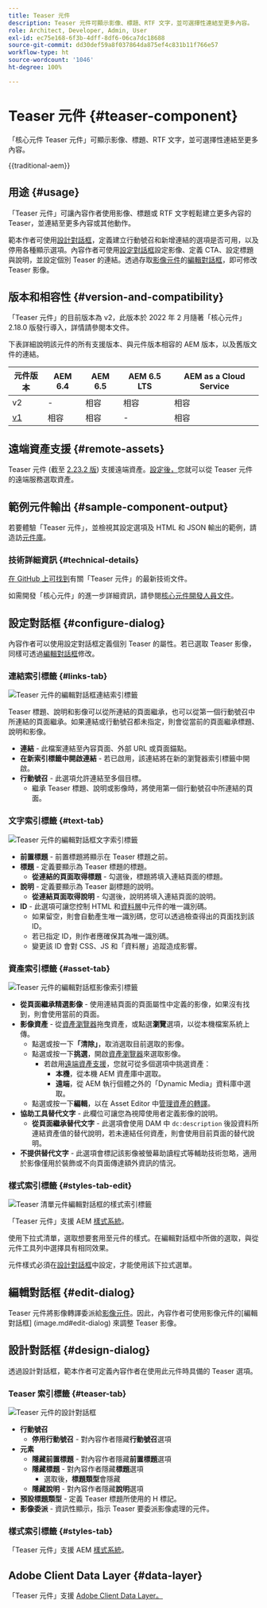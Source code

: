 ```yaml
---
title: Teaser 元件
description: Teaser 元件可顯示影像、標題、RTF 文字，並可選擇性連結至更多內容。
role: Architect, Developer, Admin, User
exl-id: ec75e168-6f3b-4dff-8df6-06ca7dc18688
source-git-commit: dd30def59a8f037864da875ef4c831b11f766e57
workflow-type: ht
source-wordcount: '1046'
ht-degree: 100%

---
```



# Teaser 元件 {#teaser-component}

「核心元件 Teaser 元件」可顯示影像、標題、RTF 文字，並可選擇性連結至更多內容。

{{traditional-aem}}

## 用途 {#usage}

「Teaser 元件」可讓內容作者使用影像、標題或 RTF 文字輕鬆建立更多內容的 Teaser，並連結至更多內容或其他動作。

範本作者可使用[設計對話框](#design-dialog)，定義建立行動號召和新增連結的選項是否可用，以及停用各種顯示選項。內容作者可使用[設定對話框](#configure-dialog)設定影像、定義 CTA、設定標題與說明，並設定個別 Teaser 的連結。透過存取[影像元件](image.md)的[編輯對話框](image.md#edit-dialog)，即可修改 Teaser 影像。

## 版本和相容性 {#version-and-compatibility}

「Teaser 元件」的目前版本為 v2，此版本於 2022 年 2 月隨著「核心元件」2.18.0 版發行導入，詳情請參閱本文件。

下表詳細說明該元件的所有支援版本、與元件版本相容的 AEM 版本，以及舊版文件的連結。

| 元件版本 | AEM 6.4 | AEM 6.5 | AEM 6.5 LTS | AEM as a Cloud Service |
|---|---|---|---|---|
| v2 | - | 相容 | 相容 | 相容 |
| [v1](v1/teaser.md) | 相容 | 相容 | - | 相容 |

## 遠端資產支援 {#remote-assets}

Teaser 元件 (截至 [2.23.2 版](/help/versions.md)) 支援遠端資產。[設定後，](/help/developing/remote-assets.md)您就可以從 Teaser 元件的遠端服務選取資產。

## 範例元件輸出 {#sample-component-output}

若要體驗「Teaser 元件」，並檢視其設定選項及 HTML 和 JSON 輸出的範例，請造訪[元件庫](https://adobe.com/go/aem_cmp_library_teaser_tw)。

### 技術詳細資訊 {#technical-details}

[在 GitHub 上可找到](https://adobe.com/go/aem_cmp_tech_teaser_v1_tw)有關「Teaser 元件」的最新技術文件。

如需開發「核心元件」的進一步詳細資訊，請參閱[核心元件開發人員文件](/help/developing/overview.md)。

## 設定對話框 {#configure-dialog}

內容作者可以使用設定對話框定義個別 Teaser 的屬性。若已選取 Teaser 影像，同樣可透過[編輯對話框](#edit-dialog)修改。

### 連結索引標籤 {#links-tab}

![Teaser 元件的編輯對話框連結索引標籤](/help/assets/teaser-edit-links.png)

Teaser 標題、說明和影像可以從所連結的頁面繼承，也可以從第一個行動號召中所連結的頁面繼承。如果連結或行動號召都未指定，則會從當前的頁面繼承標題、說明和影像。

* **連結** - 此檔案連結至內容頁面、外部 URL 或頁面錨點。
* **在新索引標籤中開啟連結** - 若已啟用，該連結將在新的瀏覽器索引標籤中開啟。
* **行動號召** - 此選項允許連結至多個目標。
   * 繼承 Teaser 標題、說明或影像時，將使用第一個行動號召中所連結的頁面。

### 文字索引標籤 {#text-tab}

![Teaser 元件的編輯對話框文字索引標籤](/help/assets/teaser-edit-text.png)

* **前置標題** - 前置標題將顯示在 Teaser 標題之前。
* **標題** - 定義要顯示為 Teaser 標題的標題。
   * **從連結的頁面取得標題** - 勾選後，標題將填入連結頁面的標題。
* **說明** - 定義要顯示為 Teaser 副標題的說明。
   * **從連結頁面取得說明** - 勾選後，說明將填入連結頁面的說明。
* **ID** - 此選項可讓您控制 HTML 和[資料層](/help/developing/data-layer/overview.md)中元件的唯一識別碼。
   * 如果留空，則會自動產生唯一識別碼，您可以透過檢查得出的頁面找到該 ID。
   * 若已指定 ID，則作者應確保其為唯一識別碼。
   * 變更該 ID 會對 CSS、JS 和「資料層」追蹤造成影響。

### 資產索引標籤 {#asset-tab}

![Teaser 元件的編輯對話框影像索引標籤](/help/assets/teaser-edit-image.png)

* **從頁面繼承精選影像** - 使用連結頁面的頁面屬性中定義的影像，如果沒有找到，則會使用當前的頁面。
* **影像資產** - 從[資產瀏覽器](https://experienceleague.adobe.com/docs/experience-manager-cloud-service/sites/authoring/fundamentals/environment-tools.html?lang=zh-Hant)拖曳資產，或點選&#x200B;**瀏覽**&#x200B;選項，以從本機檔案系統上傳。
   * 點選或按一下&#x200B;**「清除」**，取消選取目前選取的影像。
   * 點選或按一下&#x200B;**挑選**，開啟[資產瀏覽器](https://experienceleague.adobe.com/docs/experience-manager-cloud-service/sites/authoring/fundamentals/environment-tools.html?lang=zh-Hant)來選取影像。
      * 若啟用[遠端資產支援](#remote-assets)，您就可從多個選項中挑選資產：
         * **本機**，從本機 AEM 資產庫中選取。
         * **遠端**，從 AEM 執行個體之外的「Dynamic Media」資料庫中選取。
   * 點選或按一下&#x200B;**編輯**，以在 Asset Editor 中[管理資產的轉譯](https://experienceleague.adobe.com/docs/experience-manager-cloud-service/assets/manage/manage-digital-assets.html?lang=zh-Hant)。
* **協助工具替代文字** - 此欄位可讓您為視障使用者定義影像的說明。
   * **從頁面繼承替代文字** - 此選項會使用 DAM 中 `dc:description` 後設資料所連結資產值的替代說明，若未連結任何資產，則會使用目前頁面的替代說明。
* **不提供替代文字** - 此選項會標記該影像被螢幕助讀程式等輔助技術忽略，適用於影像僅用於裝飾或不向頁面傳達額外資訊的情況。

### 樣式索引標籤 {#styles-tab-edit}

![Teaser 清單元件編輯對話框的樣式索引標籤](/help/assets/teaser-edit-styles.png)

「Teaser 元件」支援 AEM [樣式系統](/help/get-started/authoring.md#component-styling)。

使用下拉式清單，選取想要套用至元件的樣式。在編輯對話框中所做的選取，與從元件工具列中選擇具有相同效果。

元件樣式必須在[設計對話框](#design-dialog)中設定，才能使用該下拉式選單。

## 編輯對話框 {#edit-dialog}

Teaser 元件將影像轉譯委派給[影像元件](image.md)。因此，內容作者可使用影像元件的[編輯對話框] (image.md#edit-dialog) 來調整 Teaser 影像。

## 設計對話框 {#design-dialog}

透過設計對話框，範本作者可定義內容作者在使用此元件時具備的 Teaser 選項。

### Teaser 索引標籤 {#teaser-tab}

![Teaser 元件的設計對話框](/help/assets/teaser-design.png)

* **行動號召**
   * **停用行動號召** - 對內容作者隱藏&#x200B;**行動號召**&#x200B;選項
* **元素**
   * **隱藏前置標題** - 對內容作者隱藏&#x200B;**前置標題**&#x200B;選項
   * **隱藏標題** - 對內容作者隱藏&#x200B;**標題**&#x200B;選項
      * 選取後，**標題類型**&#x200B;會隱藏
   * **隱藏說明** - 對內容作者隱藏&#x200B;**說明**&#x200B;選項
* **預設標題類型** - 定義 Teaser 標題所使用的 H 標記。
* **影像委派** - 資訊性顯示，指示 Teaser 要委派影像處理的元件。

### 樣式索引標籤 {#styles-tab}

「Teaser 元件」支援 AEM [樣式系統](/help/get-started/authoring.md#component-styling)。

## Adobe Client Data Layer {#data-layer}

「Teaser 元件」支援 [Adobe Client Data Layer。](/help/developing/data-layer/overview.md)
